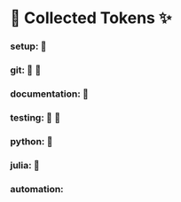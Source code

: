 # :tada: Collected Tokens :sparkles:

### setup: :star2: 

### git: :star2: :star2: 

### documentation: :star2: 

### testing: :star2: :star2: 

### python: :star2: 

### julia: :star2: 

### automation: 
